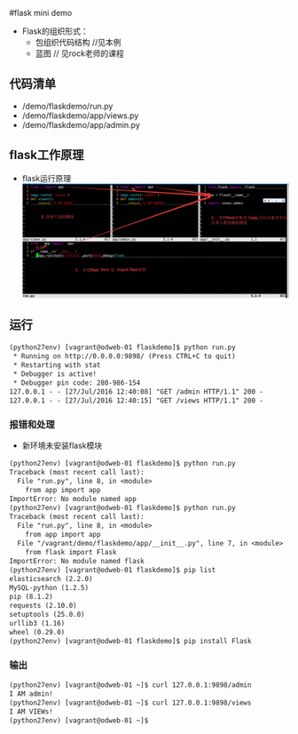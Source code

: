 
#flask mini demo
+ Flask的组织形式：
    + 包组织代码结构 //见本例
    + 蓝图 // 见rock老师的课程

## 代码清单
+ /demo/flaskdemo/run.py
+ /demo/flaskdemo/app/views.py
+ /demo/flaskdemo/app/admin.py

## flask工作原理
+ flask运行原理![flask运行原理](screenshots/20160727130611_flask运行原理.png)

## 运行
```shell
(python27env) [vagrant@odweb-01 flaskdemo]$ python run.py 
 * Running on http://0.0.0.0:9898/ (Press CTRL+C to quit)
 * Restarting with stat
 * Debugger is active!
 * Debugger pin code: 280-986-154
127.0.0.1 - - [27/Jul/2016 12:40:08] "GET /admin HTTP/1.1" 200 -
127.0.0.1 - - [27/Jul/2016 12:40:15] "GET /views HTTP/1.1" 200 -
```

### 报错和处理
+ 新环境未安装flask模块

```shell
(python27env) [vagrant@odweb-01 flaskdemo]$ python run.py 
Traceback (most recent call last):
  File "run.py", line 8, in <module>
    from app import app
ImportError: No module named app
(python27env) [vagrant@odweb-01 flaskdemo]$ python run.py 
Traceback (most recent call last):
  File "run.py", line 8, in <module>
    from app import app
  File "/vagrant/demo/flaskdemo/app/__init__.py", line 7, in <module>
    from flask import Flask
ImportError: No module named flask
(python27env) [vagrant@odweb-01 flaskdemo]$ pip list
elasticsearch (2.2.0)
MySQL-python (1.2.5)
pip (8.1.2)
requests (2.10.0)
setuptools (25.0.0)
urllib3 (1.16)
wheel (0.29.0)
(python27env) [vagrant@odweb-01 flaskdemo]$ pip install Flask

```
### 输出

```shell
(python27env) [vagrant@odweb-01 ~]$ curl 127.0.0.1:9898/admin
I AM admin!
(python27env) [vagrant@odweb-01 ~]$ curl 127.0.0.1:9898/views
I AM VIEWs!
(python27env) [vagrant@odweb-01 ~]$ 
```